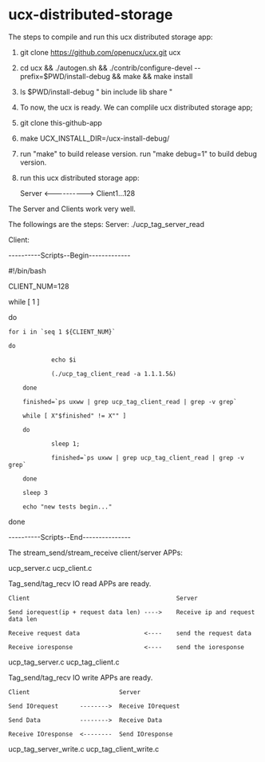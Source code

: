 # ucx-distributed-storage
The steps to compile and run this ucx distributed storage app:

1. git clone https://github.com/openucx/ucx.git ucx

2. cd ucx && ./autogen.sh && ./contrib/configure-devel --prefix=$PWD/install-debug && make && make install

3. ls $PWD/install-debug
   "
     bin  include  lib  share
   "

4. To now, the ucx is ready. We can complile ucx distributed storage app;

5. git clone this-github-app

6. make UCX_INSTALL_DIR=/ucx-install-debug/

7. run "make" to build release version.
   run "make debug=1" to build debug version.

8. run this ucx distributed storage app:

   Server <----------> Client1...128

The Server and Clients work very well.

   The followings are the steps:
   Server:
   ./ucp_tag_server_read

   Client:
   
----------Scripts--Begin-------------

#!/bin/bash

CLIENT_NUM=128

while [ 1 ]

do

    for i in `seq 1 ${CLIENT_NUM}`
    
    do
    
                echo $i
                
                (./ucp_tag_client_read -a 1.1.1.5&)
                
        done
        
        finished=`ps uxww | grep ucp_tag_client_read | grep -v grep`
        
        while [ X"$finished" != X"" ]
        
        do
        
                sleep 1;
                
                finished=`ps uxww | grep ucp_tag_client_read | grep -v grep`
                
        done
        
        sleep 3
        
        echo "new tests begin..."
        
done

----------Scripts--End---------------

The stream_send/stream_receive client/server APPs:

ucp_server.c
ucp_client.c

Tag_send/tag_recv IO read APPs are ready.

    Client                                         Server

    Send iorequest(ip + request data len) ---->    Receive ip and request data len

    Receive request data                  <----    send the request data

    Receive ioresponse                    <----    send the ioresponse

ucp_tag_server.c
ucp_tag_client.c

Tag_send/tag_recv IO write APPs are ready.

    Client                         Server

    Send IOrequest      -------->  Receive IOrequest

    Send Data           -------->  Receive Data

    Receive IOresponse  <--------  Send IOresponse

ucp_tag_server_write.c
ucp_tag_client_write.c
